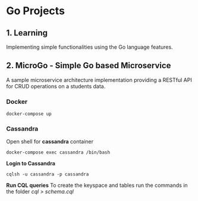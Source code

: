 # Go Projects

## 1. Learning

Implementing simple functionalities using the Go language features.

## 2. MicroGo - Simple Go based Microservice

A sample microservice architecture implementation providing a RESTful API for CRUD operations on a students data.

### Docker

`docker-compose up`

### Cassandra

Open shell for <b>cassandra</b> container

`docker-compose exec cassandra /bin/bash`

<b>Login to Cassandra</b>

`cqlsh -u cassandra -p cassandra`

<b>Run CQL queries</b>
To create the keyspace and tables run the commands in the folder <i>cql > schema.cql</i>